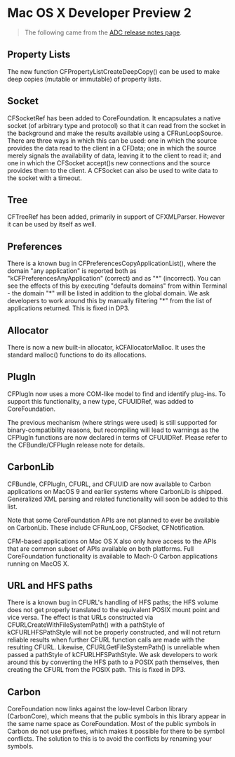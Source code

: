 # Mac OS X Developer Preview 2

> The following came from the [ADC release notes page](https://web.archive.org/web/20030604123839if_/http://developer.apple.com/techpubs/macosx/ReleaseNotes/CoreFoundation.html).

## Property Lists

The new function CFPropertyListCreateDeepCopy() can be used to make deep copies (mutable or immutable) of property lists.  
  

## Socket

CFSocketRef has been added to CoreFoundation. It encapsulates a native socket (of arbitrary type and protocol) so that it can read from the socket in the background and make the results available using a CFRunLoopSource. There are three ways in which this can be used: one in which the source provides the data read to the client in a CFData; one in which the source merely signals the availability of data, leaving it to the client to read it; and one in which the CFSocket accept()s new connections and the source provides them to the client. A CFSocket can also be used to write data to the socket with a timeout.  
  

## Tree

CFTreeRef has been added, primarily in support of CFXMLParser. However it can be used by itself as well.  
  

## Preferences

There is a known bug in CFPreferencesCopyApplicationList(), where the domain "any application" is reported both as "kCFPreferencesAnyApplication" (correct) and as "\*" (incorrect). You can see the effects of this by executing "defaults domains" from within Terminal - the domain "\*" will be listed in addition to the global domain. We ask developers to work around this by manually filtering "\*" from the list of applications returned. This is fixed in DP3.  
  

## Allocator

There is now a new built-in allocator, kCFAllocatorMalloc. It uses the standard malloc() functions to do its allocations.  
  

## PlugIn

CFPlugIn now uses a more COM-like model to find and identify plug-ins. To support this functionality, a new type, CFUUIDRef, was added to CoreFoundation.  
  
The previous mechanism (where strings were used) is still supported for binary-compatibility reasons, but recompiling will lead to warnings as the CFPlugIn functions are now declared in terms of CFUUIDRef. Please refer to the CFBundle/CFPlugIn release note for details.  
  

## CarbonLib

CFBundle, CFPlugIn, CFURL, and CFUUID are now available to Carbon applications on MacOS 9 and earlier systems where CarbonLib is shipped. Generalized XML parsing and related functionality will soon be added to this list.  
  
Note that some CoreFoundation APIs are not planned to ever be available on CarbonLib. These include CFRunLoop, CFSocket, CFNotification.  
  
CFM-based applications on Mac OS X also only have access to the APIs that are common subset of APIs available on both platforms. Full CoreFoundation functionality is available to Mach-O Carbon applications running on MacOS X.  
  

## URL and HFS paths

There is a known bug in CFURL's handling of HFS paths; the HFS volume does not get properly translated to the equivalent POSIX mount point and vice versa. The effect is that URLs constructed via CFURLCreateWithFileSystemPath() with a pathStyle of kCFURLHFSPathStyle will not be properly constructed, and will not return reliable results when further CFURL function calls are made with the resulting CFURL. Likewise, CFURLGetFileSystemPath() is unreliable when passed a pathStyle of kCFURLHFSPathStyle. We ask developers to work around this by converting the HFS path to a POSIX path themselves, then creating the CFURL from the POSIX path. This is fixed in DP3.  
  

## Carbon

CoreFoundation now links against the low-level Carbon library (CarbonCore), which means that the public symbols in this library appear in the same name space as CoreFoundation. Most of the public symbols in Carbon do not use prefixes, which makes it possible for there to be symbol conflicts. The solution to this is to avoid the conflicts by renaming your symbols.  